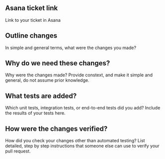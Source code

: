## Asana ticket link
Link to your ticket in Asana
## Outline changes
In simple and general terms, what were the changes you made?
## Why do we need these changes?
Why were the changes made? Provide constext, and make it simple and general, do not assume prior knowledge.

## What tests are added?
Which unit tests, integration tests, or end-to-end tests did you add? Include the results of your tests here.

## How were the changes verified?
How did you check your changes other than automated testing? List detailed, step by step instructions that someone else can use to verify your pull request.